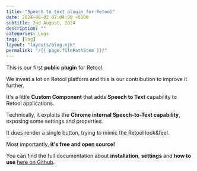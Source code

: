 ```yaml
---
title: "Speech to text plugin for Retool"
date: 2024-08-02 07:04:00 +0100
subtitle: 2nd August, 2024
description: ""
categories: Logs
tags: [log]
layout: "layouts/blog.njk"
permalink: "/{{ page.filePathStem }}/"
---
```


This is our first **public plugin** for Retool.

We invest a lot on Retool platform and this is our contribution to improve it further.

It's a little **Custom Component** that adds **Speech to Text** capability to Retool applications.

Technically, it exploits the **Chrome internal Speech-to-Text capability**, exposing some settings and properties.

It does render a single button, trying to mimic the Retool look&feel.

Most importantly, **it's free and open source!**

You can find the full documentation about **installation**, **settings** and **how to use** [here on Github](https://github.com/EloquentOps/retool-plugin-speech2text).